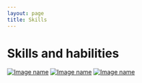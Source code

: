 ```yaml
---
layout: page
title: Skills
---
```

# Skills and habilities

[![Image name](image.png)](http://www.host.com/link.html) [![Image name](image.png)](http://www.host.com/link.html) [![Image name](image.png)](http://www.host.com/link.html)